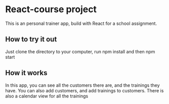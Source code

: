 # React-course project

This is an personal trainer app, build with React for a school assignment.

## How to try it out

Just clone the directory to your computer, run npm install and then npm start

## How it works

In this app, you can see all the customers there are, and the trainings they have. You can also add customers, and add trainings to customers. There is also a 
calendar view for all the trainings

